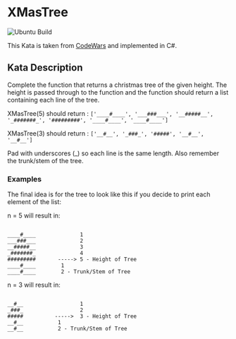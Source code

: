 # XMasTree
![Ubuntu Build](https://github.com/toppiovi/XMasTree/actions/workflows/dotnet.yml/badge.svg)

This Kata is taken from [CodeWars](https://www.codewars.com/kata/577c349edf78c178a1000108/go) and implemented in C#.

## Kata Description

Complete the function that returns a christmas tree of the given height. The height is passed through to the function and the function should return a list containing each line of the tree.

XMasTree(5) should return : `['____#____', '___###___', '__#####__', '_#######_', '#########', '____#____', '____#____']`

XMasTree(3) should return : `['__#__', '_###_', '#####', '__#__', '__#__']`

Pad with underscores (_) so each line is the same length. Also remember the trunk/stem of the tree.

### Examples
The final idea is for the tree to look like this if you decide to print each element of the list:

n = 5 will result in:
```

____#____              1
___###___              2
__#####__              3
_#######_              4
#########       -----> 5 - Height of Tree
____#____        1      
____#____        2 - Trunk/Stem of Tree
```
n = 3 will result in:
```

__#__                  1
_###_                  2
#####          ----->  3 - Height of Tree
__#__           1
__#__           2 - Trunk/Stem of Tree

```
